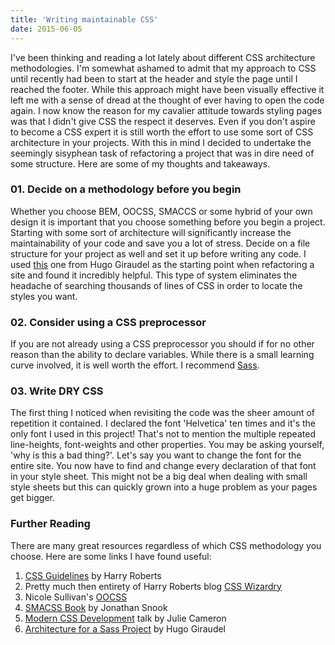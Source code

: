 ```yaml
---
title: 'Writing maintainable CSS'
date: 2015-06-05
---
```


I've been thinking and reading a lot lately about different CSS architecture methodologies. I'm somewhat ashamed to admit that my approach to CSS until recently had been to start at the header and style the page until I reached the footer. While this approach might have been visually effective it left me with a sense of dread at the thought of ever having to open the code again. I now know the reason for my cavalier attitude towards styling pages was that I didn't give CSS the respect it deserves. Even if you don't aspire to become a CSS expert it is still worth the effort to use some sort of CSS architecture in your projects. With this in mind I decided to undertake the seemingly sisyphean task of refactoring a project that was in dire need of some structure. Here are some of my thoughts and takeaways.

### 01. Decide on a methodology before you begin

Whether you choose BEM, OOCSS, SMACCS or some hybrid of your own design it is important that you choose something before you begin a project. Starting with some sort of architecture will significantly increase the maintainability of your code and save you a lot of stress. Decide on a file structure for your project as well and set it up before writing any code. I used [this](http://www.sitepoint.com/architecture-sass-project/) one from Hugo Giraudel as the starting point when refactoring a site and found it incredibly helpful. This type of system eliminates the headache of searching thousands of lines of CSS in order to locate the styles you want.

### 02. Consider using a CSS preprocessor

If you are not already using a CSS preprocessor you should if for no other reason than the ability to declare variables. While there is a small learning curve involved, it is well worth the effort. I recommend [Sass](http://sass-lang.com/).

### 03. Write DRY CSS

The first thing I noticed when revisiting the code was the sheer amount of repetition it contained. I declared the font 'Helvetica' ten times and it's the only font I used in this project! That's not to mention the multiple repeated line-heights, font-weights and other properties. You may be asking yourself, 'why is this a bad thing?'. Let's say you want to change the font for the entire site. You now have to find and change every declaration of that font in your style sheet. This might not be a big deal when dealing with small style sheets but this can quickly grown into a huge problem as your pages get bigger.

### Further Reading

There are many great resources regardless of which CSS methodology you choose. Here are some links I have found useful:

1. [CSS Guidelines](http://cssguidelin.es/) by Harry Roberts
2. Pretty much then entirety of Harry Roberts blog [CSS Wizardry](http://csswizardry.com/)
3. Nicole Sullivan's [OOCSS](http://oocss.org/)
4. [SMACSS Book](https://smacss.com/) by Jonathan Snook
5. [Modern CSS Development](https://www.youtube.com/watch?v=HoQ-QEusyS0) talk by Julie Cameron
6. [Architecture for a Sass Project](http://www.sitepoint.com/architecture-sass-project/) by Hugo Giraudel
